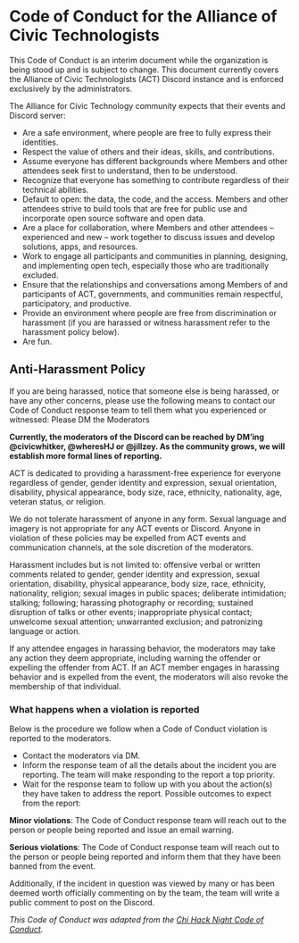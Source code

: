 # Code of Conduct for the Alliance of Civic Technologists

This Code of Conduct is an interim document while the organization is being stood up and is subject to change. This document currently covers the Alliance of Civic Technologists (ACT) Discord instance and is enforced exclusively by the administrators.

The Alliance for Civic Technology community expects that their events and Discord server:

- Are a safe environment, where people are free to fully express their identities.
- Respect the value of others and their ideas, skills, and contributions.
- Assume everyone has different backgrounds where Members and other attendees seek first to understand, then to be understood.
- Recognize that everyone has something to contribute regardless of their technical abilities.
- Default to open: the data, the code, and the access. Members and other attendees strive to build tools that are free for public use and incorporate open source software and open data.
- Are a place for collaboration, where Members and other attendees – experienced and new – work together to discuss issues and develop solutions, apps, and resources.
- Work to engage all participants and communities in planning, designing, and implementing open tech, especially those who are traditionally excluded.
- Ensure that the relationships and conversations among Members of and participants of ACT, governments, and communities remain respectful, participatory, and productive.
- Provide an environment where people are free from discrimination or harassment (if you are harassed or witness harassment refer to the harassment policy below).
- Are fun.

## Anti-Harassment Policy

If you are being harassed, notice that someone else is being harassed, or have any other concerns, please use the following means to contact our Code of Conduct response team to tell them what you experienced or witnessed: Please DM the Moderators

**Currently, the moderators of the Discord can be reached by DM’ing @civicwhitker, @wheresHJ or @jillzey. As the community grows, we will establish more formal lines of reporting.**

ACT is dedicated to providing a harassment-free experience for everyone regardless of gender, gender identity and expression, sexual orientation, disability, physical appearance, body size, race, ethnicity, nationality, age, veteran status, or religion.

We do not tolerate harassment of anyone in any form. Sexual language and imagery is not appropriate for any ACT events or Discord. Anyone in violation of these policies may be expelled from ACT events and communication channels, at the sole discretion of the moderators.

Harassment includes but is not limited to: offensive verbal or written comments related to gender, gender identity and expression, sexual orientation, disability, physical appearance, body size, race, ethnicity, nationality, religion; sexual images in public spaces; deliberate intimidation; stalking; following; harassing photography or recording; sustained disruption of talks or other events; inappropriate physical contact; unwelcome sexual attention; unwarranted exclusion; and patronizing language or action.

If any attendee engages in harassing behavior, the moderators may take any action they deem appropriate, including warning the offender or expelling the offender from ACT. If an ACT member engages in harassing behavior and is expelled from the event, the moderators will also revoke the membership of that individual.

### What happens when a violation is reported

Below is the procedure we follow when a Code of Conduct violation is reported to the moderators.

- Contact the moderators via DM.
- Inform the response team of all the details about the incident you are reporting. The team will make responding to the report a top priority.
- Wait for the response team to follow up with you about the action(s) they have taken to address the report. Possible outcomes to expect from the report:

**Minor violations**: The Code of Conduct response team will reach out to the person or people being reported and issue an email warning.

**Serious violations**: The Code of Conduct response team will reach out to the person or people being reported and inform them that they have been banned from the event.

Additionally, if the incident in question was viewed by many or has been deemed worth officially commenting on by the team, the team will write a public comment to post on the Discord.

*This Code of Conduct was adapted from the [Chi Hack Night Code of Conduct](https://chihacknight.org/code-of-conduct.html).*
